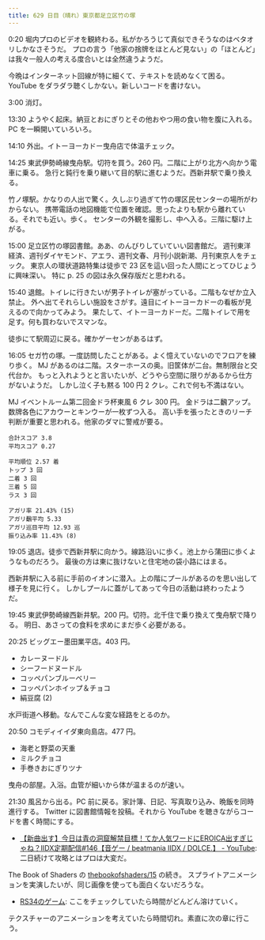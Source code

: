 ```yaml
---
title: 629 日目（晴れ）東京都足立区竹の塚
---
```


0:20 堀内プロのビデオを観終わる。私がかろうじて真似できそうなのはベタオリしかなさそうだ。
プロの言う「他家の捨牌をほとんど見ない」の「ほとんど」は我々一般人の考える度合いとは全然違うようだ。

今晩はインターネット回線が特に細くて、テキストを読めなくて困る。
YouTube をダラダラ聴くしかない。新しいコードを書けない。

3:00 消灯。

13:30 ようやく起床。納豆とおにぎりとその他おやつ用の食い物を腹に入れる。
PC を一瞬開いていろいろ。

14:10 外出。イトーヨーカドー曳舟店で体温チェック。

14:25 東武伊勢崎線曳舟駅。切符を買う。260 円。二階に上がり北方へ向かう電車に乗る。
急行と鈍行を乗り継いて目的駅に進むようだ。西新井駅で乗り換える。

竹ノ塚駅。かなりの人出で驚く。久しぶり過ぎて竹の塚区民センターの場所がわからない。
携帯電話の地図機能で位置を確認。思ったよりも駅から離れている。それでも近い。歩く。
センターの外観を撮影し、中へ入る。三階に駆け上がる。

15:00 足立区竹の塚図書館。ああ、のんびりしていていい図書館だ。
週刊東洋経済、週刊ダイヤモンド、アエラ、週刊文春、月刊小説新潮、月刊東京人をチェック。
東京人の環状道路特集は徒歩で 23 区を這い回った人間にとってひじょうに興味深い。
特に p. 25 の図は永久保存版だと思われる。

15:40 退館。トイレに行きたいが男子トイレが塞がっている。二階もなぜか立入禁止。
外へ出てそれらしい施設をさがす。遠目にイトーヨーカドーの看板が見えるので向かってみよう。
果たして、イトーヨーカドーだ。二階トイレで用を足す。何も買わないでスマンな。

徒歩にて駅周辺に戻る。確かゲーセンがあるはず。

16:05 セガ竹の塚。一度訪問したことがある。よく憶えていないのでフロアを練り歩く。
MJ があるのは二階。スターホースの奥。旧筐体が二台。無制限台と交代台か。
もっと入れようとと言いたいが、どうやら空間に限りがあるから仕方がないようだ。
しかし泣く子も黙る 100 円 2 クレ。これで何も不満はない。

MJ イベントルーム第二回金ドラ杯東風 6 クレ 300 円。
金ドラは二飜アップ。数牌各色にアカウーとキンウーが一枚ずつ入る。
高い手を張ったときのリーチ判断が重要と思われる。他家のダマに警戒が要る。

```text
合計スコア 3.8
平均スコア 0.27

平均順位 2.57 着
トップ 3 回
二着 3 回
三着 5 回
ラス 3 回

アガリ率 21.43% (15)
アガリ飜平均 5.33
アガリ巡目平均 12.93 巡
振り込み率 11.43% (8)
```

19:05 退店。徒歩で西新井駅に向かう。線路沿いに歩く。池上から蒲田に歩くようなものだろう。
最後の方は東に抜けないと住宅地の袋小路にはまる。

西新井駅に入る前に手前のイオンに潜入。上の階にプールがあるのを思い出して様子を見に行く。
しかしプールに蓋がしてあって今日の活動は終わったようだ。

19:45 東武伊勢崎線西新井駅。200 円。切符。北千住で乗り換えて曳舟駅で降りる。
明日、あさっての食料を求めにまだ歩く必要がある。

20:25 ビッグエー墨田業平店。403 円。

* カレーヌードル
* シーフードヌードル
* コッペパンブルーベリー
* コッペパンホイップ＆チョコ
* 絹豆腐 (2)

水戸街道へ移動。なんでこんな変な経路をとるのか。

20:50 コモディイイダ東向島店。477 円。

* 海老と野菜の天重
* ミルクチョコ
* 手巻きおにぎりツナ

曳舟の部屋。入浴。血管が細いから体が温まるのが速い。

21:30 風呂から出る。PC 前に戻る。家計簿、日記、写真取り込み、晩飯を同時進行する。
Twitter に図書館情報を投稿。それから YouTube を聴きながらコードを書く時間にする。

* [【新曲出す】今日は青の洞窟解禁目標！てか人気ワードにEROICA出すぎじゃね？IIDX定期配信#146【音ゲー / beatmania IIDX / DOLCE.】 - YouTube](https://www.youtube.com/watch?v=s4uOfcAv1Zs):
  二日続けて攻略とはプロは大変だ。

The Book of Shaders の [thebookofshaders/15](https://github.com/patriciogonzalezvivo/thebookofshaders/tree/master/15) の続き。
スプライトアニメーションを実演したいが、同じ画像を使っても面白くないだろうな。

* [RS34のゲーム](https://rs34.co.jp/game/game_index.html):
  ここをチェックしていたら時間がどんどん溶けていく。

テクスチャーのアニメーションを考えていたら時間切れ。素直に次の章に行こう。
